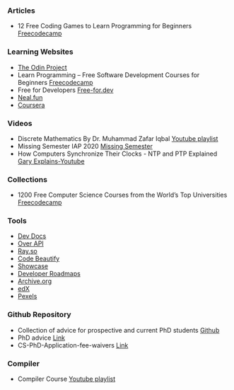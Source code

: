 
### Articles 

- 12 Free Coding Games to Learn Programming for Beginners [Freecodecamp](https://www.freecodecamp.org/news/12-free-coding-games-to-learn-programming-for-beginners/)

### Learning Websites

- [The Odin Project](https://www.theodinproject.com/)
- Learn Programming – Free Software Development Courses for Beginners [Freecodecamp](https://www.freecodecamp.org/news/learn-programming-free-software-development-courses-for-beginners#introduction-to-html5)
- Free for Developers [Free-for.dev](https://free-for.dev/)
- [Neal.fun](https://neal.fun/)
- [Coursera](https://www.coursera.org/)

### Videos

- Discrete Mathematics By Dr. Muhammad Zafar Iqbal [Youtube playlist](https://youtube.com/playlist?list=PLv832EzHdqDABq36G_Zpkj5hYjQ-q562W&si=sD2lYrOJ449yDGjX)
- Missing Semester IAP 2020 [Missing Semester](https://youtube.com/playlist?list=PLyzOVJj3bHQuloKGG59rS43e29ro7I57J&si=7_xWGSj6tuGXJMSo)
- How Computers Synchronize Their Clocks - NTP and PTP Explained [Gary Explains-Youtube](https://youtu.be/WX5E8x3pYqg?si=J6UaguK0VYuVqhlv)

### Collections

- 1200 Free Computer Science Courses from the World’s Top Universities [Freecodecamp](https://www.freecodecamp.org/news/free-courses-top-cs-universities/)

### Tools
- [Dev Docs](https://devdocs.io/)
- [Over API](https://overapi.com/)
- [Ray.so](https://ray.so/)
- [Code Beautify](https://codebeautify.org/)
- [Showcase](https://www.showwcase.com/)
- [Developer Roadmaps](https://roadmap.sh/)
- [Archive.org](https://archive.org/)
- [edX](https://www.edx.org/)
- [Pexels](https://www.pexels.com/)

### Github Repository

- Collection of advice for prospective and current PhD students [Github](https://github.com/pliang279/awesome-phd-advice)
- PhD advice [Link](https://github.com/shaily99/advice)
- CS-PhD-Application-fee-waivers [Link](https://github.com/KaiserWhoLearns/CS-PhD-Application-fee-waivers)

### Compiler

- Compiler Course [Youtube playlist](https://youtube.com/playlist?list=PLOech0kWpH8-njQpmSNGSiQBPUvl8v3IM&si=n7PjDMUk-4JeyAaU)